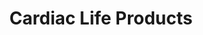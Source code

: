 ---
title: "Cardiac Life Products"
url: /east-rochester/cardiac-life-products/
shop: medical supply
---